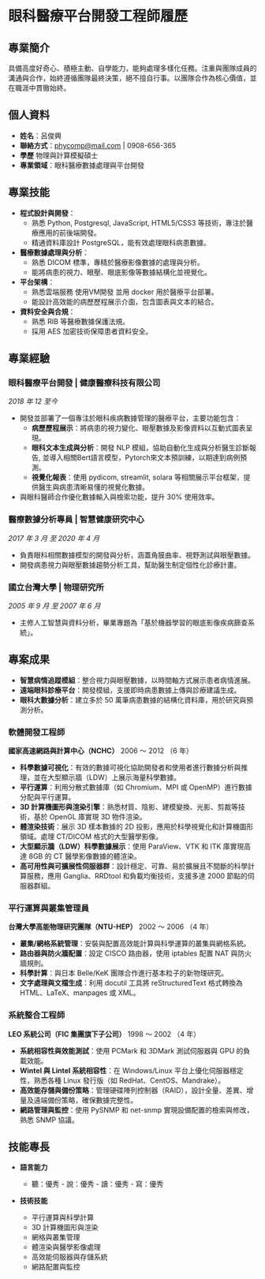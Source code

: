 # 眼科醫療平台開發工程師履歷

## 專業簡介
具備高度好奇心、積極主動、自學能力，能夠處理多樣化任務。注重與團隊成員的溝通與合作，始終遵循團隊最終決策，絕不擅自行事。以團隊合作為核心價值，並在職涯中貫徹始終。

## 個人資料
- **姓名**：呂俊興
- **聯絡方式**：phycomp@mail.com | 0908-656-365
- **學歷** 物理與計算模擬碩士
- **專業領域**：眼科醫療數據處理與平台開發

## 專業技能
- **程式設計與開發**：
  - 熟悉 Python, Postgresql, JavaScript, HTML5/CSS3 等技術，專注於醫療應用的前後端開發。
  - 精通資料庫設計 PostgreSQL，能有效處理眼科病患數據。
- **醫療數據處理與分析**：
  - 熟悉 DICOM 標準，專精於醫療影像數據的處理與分析。
  - 能將病患的視力、眼壓、眼底影像等數據結構化並視覺化。
- **平台架構**：
  - 熟悉雲端服務 使用VM開發 並用 docker 用於醫療平台部署。
  - 能設計高效能的病歷歷程展示介面，包含圖表與文本的結合。
- **資料安全與合規**：
  - 熟悉 RIB 等醫療數據保護法規。
  - 採用 AES 加密技術保障患者資料安全。

## 專業經驗

### 眼科醫療平台開發 | 健康醫療科技有限公司
*2018 年 12 至今*
- 開發並部署了一個專注於眼科疾病數據管理的醫療平台，主要功能包含：
  - **病歷歷程展示**：將病患的視力變化、眼壓數據及影像資料以互動式圖表呈現。
  - **眼科文本生成與分析**：開發 NLP 模組，協助自動化生成與分析醫生診斷報告, 並導入相關Bert語言模型，Pytorch來文本預訓練，以期達到病例預測。
  - **視覺化報表**：使用 pydicom, streamlit, solara 等相關展示平台框架，提供醫生與病患清晰易懂的視覺化數據。
- 與眼科醫師合作優化數據輸入與檢索功能，提升 30% 使用效率。

### 醫療數據分析專員 | 智慧健康研究中心
*2017 年 3 月 至 2020 年 4 月*
- 負責眼科相關數據模型的開發與分析，涵蓋角膜曲率、視野測試與眼壓數據。
- 開發病患視力與眼壓數據趨勢分析工具，幫助醫生制定個性化診療計畫。

### 國立台灣大學 | 物理研究所
*2005 年 9 月 至 2007 年 6 月*
- 主修人工智慧與資料分析，畢業專題為「基於機器學習的眼底影像疾病篩查系統」。

## 專案成果
- **智慧病情追蹤模組**：整合視力與眼壓數據，以時間軸方式展示患者病情進展。
- **遠端眼科診療平台**：開發模組，支援即時病患數據上傳與診療建議生成。
- **眼科大數據分析**：建立多於 50 萬筆病患數據的結構化資料庫，用於研究與預測分析。

### 軟體開發工程師
**國家高速網路與計算中心（NCHC）**
2006 ～ 2012 （6 年）

- **科學數據可視化**：有效的數據可視化協助開發者和使用者進行數據分析與推理，並在大型顯示牆（LDW）上展示海量科學數據。
- **平行運算**：利用分散式數據庫（如 Chromium、MPI 或 OpenMP）進行數據分配與平行運算。
- **3D 計算機圖形與渲染引擎**：熟悉材質、陰影、建模變換、光影、剪裁等技術，基於 OpenGL 庫實現 3D 物件渲染。
- **體渲染技術**：展示 3D 樣本數據的 2D 投影，應用於科學視覺化和計算機圖形領域。處理 CT/DICOM 格式的大型醫學影像。
- **大型顯示牆（LDW）科學數據展示**：使用 ParaView、VTK 和 ITK 庫實現高達 8GB 的 CT 醫學影像數據的體渲染。
- **高可用性與可擴展性伺服器群**：設計穩定、可靠、易於擴展且不間斷的科學計算服務，應用 Ganglia、RRDtool 和負載均衡技術，支援多達 2000 節點的伺服器群組。

### 平行運算與叢集管理員
**台灣大學高能物理研究團隊（NTU-HEP）**
2002 ～ 2006 （4 年）

- **叢集/網格系統管理**：安裝與配置高效能計算與科學運算的叢集與網格系統。
- **路由器與防火牆配置**：設定 CISCO 路由器，使用 iptables 配置 NAT 與防火牆規則。
- **科學計算**：與日本 Belle/KeK 團隊合作進行基本粒子的新物理研究。
- **文字處理與文檔生成**：利用 docutil 工具將 reStructuredText 格式轉換為 HTML、LaTeX、manpages 或 XML。

### 系統整合工程師
**LEO 系統公司（FIC 集團旗下子公司）**
1998 ～ 2002 （4 年）

- **系統相容性與效能測試**：使用 PCMark 和 3DMark 測試伺服器與 GPU 的負載效能。
- **Wintel 與 Lintel 系統相容性**：在 Windows/Linux 平台上優化伺服器穩定性，熟悉各種 Linux 發行版（如 RedHat、CentOS、Mandrake）。
- **高效能存儲與備份策略**：管理硬碟陣列控制器（RAID），設計全量、差異、增量及遠端備份策略，確保數據完整性。
- **網路管理與監控**：使用 PySNMP 和 net-snmp 實現設備配置的檢索與修改，熟悉 SNMP 協議。

## 技能專長

- **語言能力**
  - 聽：優秀 - 說：優秀 - 讀：優秀 - 寫：優秀

- **技術技能**
  - 平行運算與科學計算
  - 3D 計算機圖形與渲染
  - 網格與叢集管理
  - 體渲染與醫學影像處理
  - 高效能伺服器與存儲系統
  - 網路配置與監控
